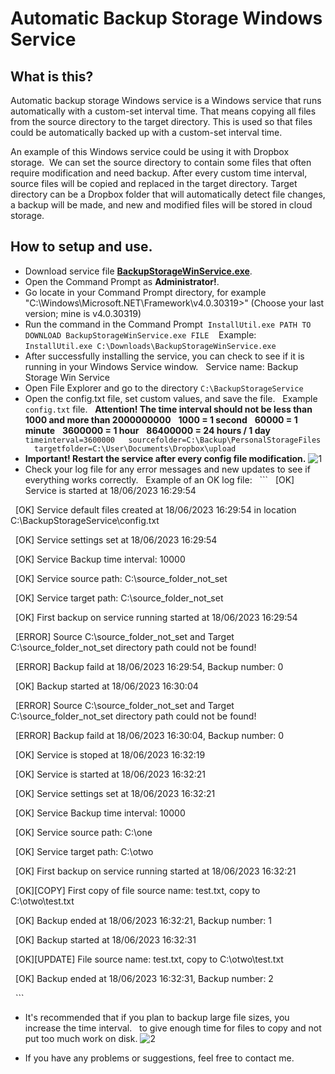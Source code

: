 # Automatic Backup Storage Windows Service

## What is this?
Automatic backup storage Windows service is a Windows service that runs automatically with a custom-set interval time.
That means copying all files from the source directory to the target directory.
This is used so that files could be automatically backed up with a custom-set interval time.

An example of this Windows service could be using it with Dropbox storage. 
We can set the source directory to contain some files that often require modification and need backup.
After every custom time interval, source files will be copied and replaced in the target directory.
Target directory can be a Dropbox folder that will automatically detect file changes, a backup will be made, 
and new and modified files will be stored in cloud storage.

## How to setup and use.
* Download service file **[BackupStorageWinService.exe](https://github.com/DomagojRatko/Automatic-Backup-Storage-Windows-Service/blob/main/BackupStorageWinService.exe)**.
* Open the Command Prompt as **Administrator!**.
* Go locate in your Command Prompt directory, for example "C:\Windows\Microsoft.NET\Framework\v4.0.30319>" (Choose your last version; mine is v4.0.30319)
* Run the command in the Command Prompt  `InstallUtil.exe PATH TO DOWNLOAD BackupStorageWinService.exe FILE` 
  Example: `InstallUtil.exe C:\Downloads\BackupStorageWinService.exe`
* After successfully installing the service, you can check to see if it is running in your Windows Service window.
  Service name: Backup Storage Win Service
* Open File Explorer and go to the directory `C:\BackupStorageService`
* Open the config.txt file, set custom values, and save the file.
  Example `config.txt` file.
  **Attention! The time interval should not be less than 1000 and more than 2000000000**
  **1000 = 1 second**
  **60000 = 1 minute**
  **3600000 = 1 hour**
  **86400000 = 24 hours / 1 day**
  ```
  timeinterval=3600000
  sourcefolder=C:\Backup\PersonalStorageFiles
  targetfolder=C:\User\Documents\Dropbox\upload
  ```
* **Important! Restart the service after every config file modification.**
![1](https://github.com/DomagojRatko/Automatic-Backup-Storage-Windows-Service/assets/62218857/3cc1c43a-fe13-4935-adc5-45e9fa614573)
* Check your log file for any error messages and new updates to see if everything works correctly.
  Example of an OK log file:
  ```
  [OK] Service is started at 18/06/2023 16:29:54
  
  [OK] Service default files created at 18/06/2023 16:29:54 in location C:\BackupStorageService\config.txt
  
  [OK] Service settings set at 18/06/2023 16:29:54
  
  [OK] Service Backup time interval: 10000
  
  [OK] Service source path: C:\source_folder_not_set
  
  [OK] Service target path: C:\source_folder_not_set
  
  [OK] First backup on service running started at 18/06/2023 16:29:54
  
  [ERROR] Source C:\source_folder_not_set and Target C:\source_folder_not_set directory path could not be found!
  
  [ERROR] Backup faild at 18/06/2023 16:29:54, Backup number: 0
  
  [OK] Backup started at 18/06/2023 16:30:04
  
  [ERROR] Source C:\source_folder_not_set and Target C:\source_folder_not_set directory path could not be found!
  
  [ERROR] Backup faild at 18/06/2023 16:30:04, Backup number: 0
  
  [OK] Service is stoped at 18/06/2023 16:32:19
  
  [OK] Service is started at 18/06/2023 16:32:21
  
  [OK] Service settings set at 18/06/2023 16:32:21
  
  [OK] Service Backup time interval: 10000
  
  [OK] Service source path: C:\one
  
  [OK] Service target path: C:\otwo
  
  [OK] First backup on service running started at 18/06/2023 16:32:21
  
  [OK][COPY] First copy of file source name: test.txt, copy to C:\otwo\test.txt
  
  [OK] Backup ended at 18/06/2023 16:32:21, Backup number: 1
  
  [OK] Backup started at 18/06/2023 16:32:31
  
  [OK][UPDATE] File source name: test.txt, copy to C:\otwo\test.txt
  
  [OK] Backup ended at 18/06/2023 16:32:31, Backup number: 2
  
  ```
* It's recommended that if you plan to backup large file sizes, you increase the time interval.
  to give enough time for files to copy and not put too much work on disk.
![2](https://github.com/DomagojRatko/Automatic-Backup-Storage-Windows-Service/assets/62218857/2aafdf61-4f17-48e6-92c0-18969443244a)

* If you have any problems or suggestions, feel free to contact me.

